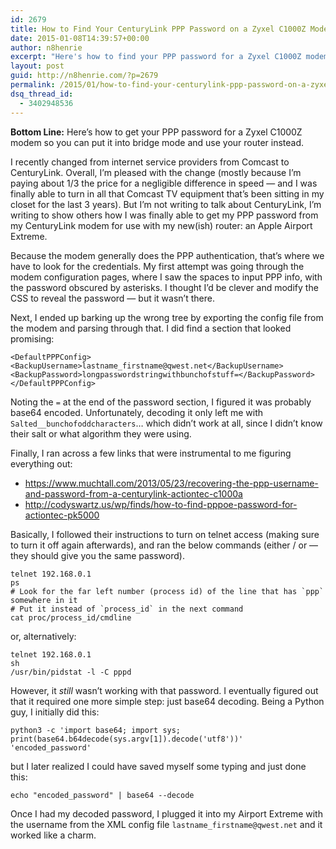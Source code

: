 ```yaml
---
id: 2679
title: How to Find Your CenturyLink PPP Password on a Zyxel C1000Z Modem
date: 2015-01-08T14:39:57+00:00
author: n8henrie
excerpt: "Here's how to find your PPP password for a Zyxel C1000Z modem so you can put it into bridge mode and use your router instead."
layout: post
guid: http://n8henrie.com/?p=2679
permalink: /2015/01/how-to-find-your-centurylink-ppp-password-on-a-zyxel-c1000z-modem/
dsq_thread_id:
  - 3402948536
---
```

**Bottom Line:** Here&#8217;s how to get your PPP password for a Zyxel C1000Z modem so you can put it into bridge mode and use your router instead.<!--more-->

I recently changed from internet service providers from Comcast to CenturyLink. Overall, I&#8217;m pleased with the change (mostly because I&#8217;m paying about 1/3 the price for a negligible difference in speed &#8212; and I was finally able to turn in all that Comcast TV equipment that&#8217;s been sitting in my closet for the last 3 years). But I&#8217;m not writing to talk about CenturyLink, I&#8217;m writing to show others how I was finally able to get my PPP password from my CenturyLink modem for use with my new(ish) router: an Apple Airport Extreme.

Because the modem generally does the PPP authentication, that&#8217;s where we have to look for the credentials. My first attempt was going through the modem configuration pages, where I saw the spaces to input PPP info, with the password obscured by asterisks. I thought I&#8217;d be clever and modify the CSS to reveal the password &#8212; but it wasn&#8217;t there.

Next, I ended up barking up the wrong tree by exporting the config file from the modem and parsing through that. I did find a section that looked promising:

<pre><code class="xml">&lt;DefaultPPPConfig&gt;
&lt;BackupUsername&gt;lastname_firstname@qwest.net&lt;/BackupUsername&gt;
&lt;BackupPassword&gt;longpasswordstringwithbunchofstuff=&lt;/BackupPassword&gt;
&lt;/DefaultPPPConfig&gt;</code></pre>

Noting the `=` at the end of the password section, I figured it was probably base64 encoded. Unfortunately, decoding it only left me with `Salted__bunchofoddcharacters`&#8230; which didn&#8217;t work at all, since I didn&#8217;t know their salt or what algorithm they were using.

Finally, I ran across a few links that were instrumental to me figuring everything out:

  * <a href="https://www.muchtall.com/2013/05/23/recovering-the-ppp-username-and-password-from-a-centurylink-actiontec-c1000a" target="_blank">https://www.muchtall.com/2013/05/23/recovering-the-ppp-username-and-password-from-a-centurylink-actiontec-c1000a</a>
  * <a href="http://codyswartz.us/wp/finds/how-to-find-pppoe-password-for-actiontec-pk5000" target="_blank">http://codyswartz.us/wp/finds/how-to-find-pppoe-password-for-actiontec-pk5000</a>

Basically, I followed their instructions to turn on telnet access (making sure to turn it off again afterwards), and ran the below commands (either / or &#8212; they should give you the same password).

    telnet 192.168.0.1
    ps
    # Look for the far left number (process id) of the line that has `ppp` somewhere in it
    # Put it instead of `process_id` in the next command
    cat proc/process_id/cmdline

or, alternatively:

    telnet 192.168.0.1
    sh
    /usr/bin/pidstat -l -C pppd

However, it _still_ wasn&#8217;t working with that password. I eventually figured out that it required one more simple step: just base64 decoding. Being a Python guy, I initially did this:

<pre><code class="bash">python3 -c 'import base64; import sys; print(base64.b64decode(sys.argv[1]).decode('utf8'))' 'encoded_password'</code></pre>

but I later realized I could have saved myself some typing and just done this:

<pre><code class="bash">echo "encoded_password" | base64 --decode</code></pre>

Once I had my decoded password, I plugged it into my Airport Extreme with the username from the XML config file `lastname_firstname@qwest.net` and it worked like a charm.